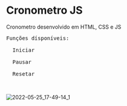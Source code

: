 # Cronometro JS
Cronometro desenvolvido em HTML, CSS e JS

<pre>
Funções dísponíveis: <br>
  Iniciar <br>
  Pausar <br>
  Resetar <br>
  </pre>
  ![2022-05-25_17-49-14_1](https://user-images.githubusercontent.com/32135865/170365341-38c73dca-25da-4814-bb6a-3f3f3e4f4dfb.gif)


